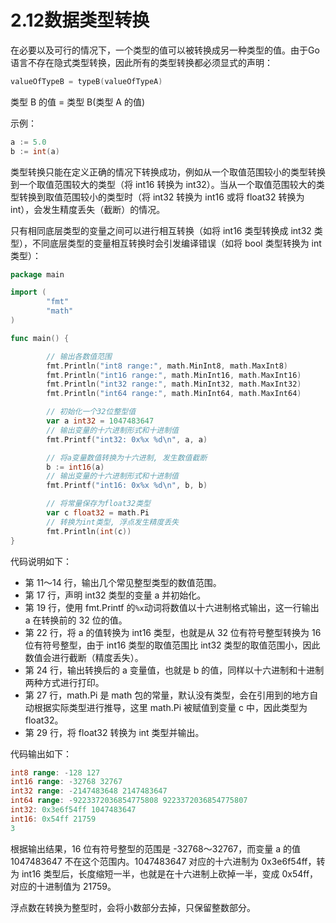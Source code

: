 # 2.12数据类型转换

在必要以及可行的情况下，一个类型的值可以被转换成另一种类型的值。由于Go语言不存在隐式类型转换，因此所有的类型转换都必须显式的声明：

```go
valueOfTypeB = typeB(valueOfTypeA)
```

类型 B 的值 = 类型 B(类型 A 的值)

示例：

```go
a := 5.0
b := int(a)
```

类型转换只能在定义正确的情况下转换成功，例如从一个取值范围较小的类型转换到一个取值范围较大的类型（将 int16 转换为 int32）。当从一个取值范围较大的类型转换到取值范围较小的类型时（将 int32 转换为 int16 或将 float32 转换为 int），会发生精度丢失（截断）的情况。

只有相同底层类型的变量之间可以进行相互转换（如将 int16 类型转换成 int32 类型），不同底层类型的变量相互转换时会引发编译错误（如将 bool 类型转换为 int 类型）：

```go
package main

import (
        "fmt"
        "math"
)

func main() {

        // 输出各数值范围
        fmt.Println("int8 range:", math.MinInt8, math.MaxInt8)
        fmt.Println("int16 range:", math.MinInt16, math.MaxInt16)
        fmt.Println("int32 range:", math.MinInt32, math.MaxInt32)
        fmt.Println("int64 range:", math.MinInt64, math.MaxInt64)

        // 初始化一个32位整型值
        var a int32 = 1047483647
        // 输出变量的十六进制形式和十进制值
        fmt.Printf("int32: 0x%x %d\n", a, a)

        // 将a变量数值转换为十六进制, 发生数值截断
        b := int16(a)
        // 输出变量的十六进制形式和十进制值
        fmt.Printf("int16: 0x%x %d\n", b, b)

        // 将常量保存为float32类型
        var c float32 = math.Pi
        // 转换为int类型, 浮点发生精度丢失
        fmt.Println(int(c))
}
```

代码说明如下：

- 第 11～14 行，输出几个常见整型类型的数值范围。
- 第 17 行，声明 int32 类型的变量 a 并初始化。
- 第 19 行，使用 fmt.Printf 的`%x`动词将数值以十六进制格式输出，这一行输出 a 在转换前的 32 位的值。
- 第 22 行，将 a 的值转换为 int16 类型，也就是从 32 位有符号整型转换为 16 位有符号整型，由于 int16 类型的取值范围比 int32 类型的取值范围小，因此数值会进行截断（精度丢失）。
- 第 24 行，输出转换后的 a 变量值，也就是 b 的值，同样以十六进制和十进制两种方式进行打印。
- 第 27 行，math.Pi 是 math 包的常量，默认没有类型，会在引用到的地方自动根据实际类型进行推导，这里 math.Pi 被赋值到变量 c 中，因此类型为 float32。
- 第 29 行，将 float32 转换为 int 类型并输出。


代码输出如下：

```go
int8 range: -128 127
int16 range: -32768 32767
int32 range: -2147483648 2147483647
int64 range: -9223372036854775808 9223372036854775807
int32: 0x3e6f54ff 1047483647
int16: 0x54ff 21759
3
```

根据输出结果，16 位有符号整型的范围是 -32768～32767，而变量 a 的值 1047483647 不在这个范围内。1047483647 对应的十六进制为 0x3e6f54ff，转为 int16 类型后，长度缩短一半，也就是在十六进制上砍掉一半，变成 0x54ff，对应的十进制值为 21759。

浮点数在转换为整型时，会将小数部分去掉，只保留整数部分。

